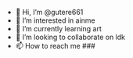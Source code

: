 - 👋 Hi, I’m @gutere661
- 👀 I’m interested in ainme
- 🌱 I’m currently learning art 
- 💞️ I’m looking to collaborate on ldk
- 📫 How to reach me ###

<!---
gutere661/gutere661 is a ✨ special ✨ repository because its `README.md` (this file) appears on your GitHub profile.
You can click the Preview link to take a look at your changes.
--->

